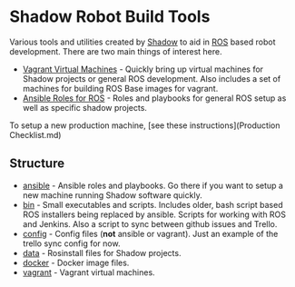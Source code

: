 Shadow Robot Build Tools
========================

Various tools and utilities created by [Shadow](http://www.shadowrobot.com) to aid in [ROS](http://ros.org) based robot development. There are two main things of interest here.

* [Vagrant Virtual Machines](vagrant) - Quickly bring up virtual machines for Shadow projects or general ROS development. Also includes a set of machines for building ROS Base images for vagrant.
* [Ansible Roles for ROS](ansible) - Roles and playbooks for general ROS setup as well as specific shadow projects.

To setup a new production machine, [see these instructions](Production Checklist.md)

Structure
---------

* [ansible](ansible/README.md) - Ansible roles and playbooks. Go there if you want to setup a new machine running Shadow software quickly.
* [bin](bin/README.md) - Small executables and scripts. Includes older, bash script based ROS installers being replaced by ansible. Scripts for working with ROS and Jenkins. Also a script to sync between github issues and Trello.
* [config](config/README.md) - Config files (**not** ansible or vagrant). Just an example of the trello sync config for now.
* [data](data/README.md) - Rosinstall files for Shadow projects.
* [docker](docker/README.md) - Docker image files.
* [vagrant](vagrant/README.md) - Vagrant virtual machines.
